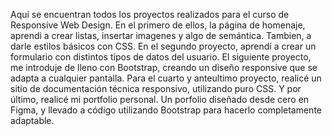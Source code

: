 Aqui se encuentran todos los proyectos realizados para el curso de Responsive Web Design.
En el primero de ellos, la página de homenaje, aprendi a crear listas, insertar imagenes y algo de semántica. Tambien, a darle estilos básicos con CSS.
En el segundo proyecto, aprendí a crear un formulario con distintos tipos de datos del usuario.
El siguiente proyecto, me introduje de lleno con Bootstrap, creando un diseño responsive que se adapta a cualquier pantalla.
Para el cuarto y anteultimo proyecto, realicé un sitio de documentación técnica responsivo, utilizando puro CSS.
Y por último, realicé mi portfolio personal. Un porfolio diseñado desde cero en Figma, y llevado a código utilizando Bootstrap para hacerlo completamente adaptable.
